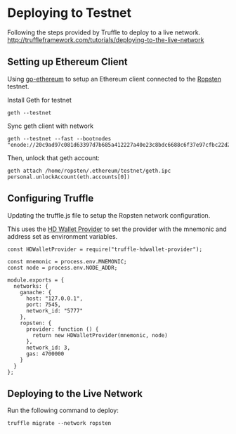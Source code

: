 # Deploying to Testnet

Following the steps provided by Truffle to deploy to a live network.
http://truffleframework.com/tutorials/deploying-to-the-live-network

## Setting up Ethereum Client

Using [go-ethereum](https://github.com/ethereum/go-ethereum) to setup an Ethereum client connected to the [Ropsten](https://github.com/ethereum/ropsten) testnet.

Install Geth for testnet

```
geth --testnet
```

Sync geth client with network

```
geth --testnet --fast --bootnodes "enode://20c9ad97c081d63397d7b685a412227a40e23c8bdc6688c6f37e97cfbc22d2b4d1db1510d8f61e6a8866ad7f0e17c02b14182d37ea7c3c8b9c2683aeb6b733a1@52.169.14.227:30303,enode://6ce05930c72abc632c58e2e4324f7c7ea478cec0ed4fa2528982cf34483094e9cbc9216e7aa349691242576d552a2a56aaeae426c5303ded677ce455ba1acd9d@13.84.180.240:30303"
```

Then, unlock that geth account:

```
geth attach /home/ropsten/.ethereum/testnet/geth.ipc
personal.unlockAccount(eth.accounts[0])
```

## Configuring Truffle

Updating the truffle.js file to setup the Ropsten network configuration.

This uses the [HD Wallet Provider](https://github.com/trufflesuite/truffle-hdwallet-provider) to set the provider with the mnemonic and address set as environment variables.

```
const HDWalletProvider = require("truffle-hdwallet-provider");

const mnemonic = process.env.MNEMONIC;
const node = process.env.NODE_ADDR;

module.exports = {
  networks: {
    ganache: {
      host: "127.0.0.1",
      port: 7545,
      network_id: "5777"
    },
    ropsten: {
      provider: function () {
        return new HDWalletProvider(mnemonic, node)
      },
      network_id: 3,
      gas: 4700000
    }
  }
};
```

## Deploying to the Live Network

Run the following command to deploy:

```
truffle migrate --network ropsten
```